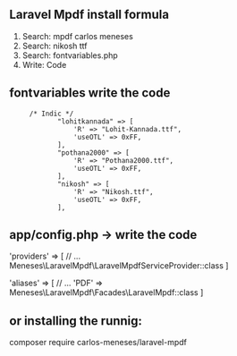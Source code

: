 Laravel Mpdf install formula
----------------------------------------
1. Search: mpdf carlos meneses 
2. Search: nikosh ttf
3. Search: fontvariables.php
4. Write: Code

fontvariables write the code
-------------------------------
         /* Indic */
				"lohitkannada" => [
					'R' => "Lohit-Kannada.ttf",
					'useOTL' => 0xFF,
				],
				"pothana2000" => [
					'R' => "Pothana2000.ttf",
					'useOTL' => 0xFF,
				],
				"nikosh" => [
					'R' => "Nikosh.ttf",
					'useOTL' => 0xFF,
				],

app/config.php -> write the code
--------------------------------------------------------
'providers' => [
	// ...
	Meneses\LaravelMpdf\LaravelMpdfServiceProvider::class
]

'aliases' => [
	// ...
	'PDF' => Meneses\LaravelMpdf\Facades\LaravelMpdf::class
]

or installing the runnig:
----------------------------------
composer require carlos-meneses/laravel-mpdf